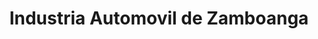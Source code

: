 ---
title: "Industria Automovil de Zamboanga"
url: /zamboanga-city/industria-automovil-de-zamboanga/
shop: car
---